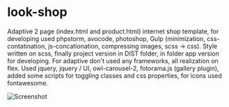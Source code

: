 # look-shop
Adaptive 2 page (index.html and product.html) internet shop template, for developing used phpstorm, avocode, photoshop, Gulp (minimization, css-contatination, js-concationation, compressing images, scss -> css). Style written on scss, finally project version in DIST folder, in folder app version for developing. For adaptive don't used any frameworks, all realization on flex. Used jquery, jquery / UI, owl-carousel-2, fotorama.js (gallery plugin), added some scripts for toggling classes and css properties, for icons used fontawesome.

![Screenshot](screenshot.png?raw=true)
